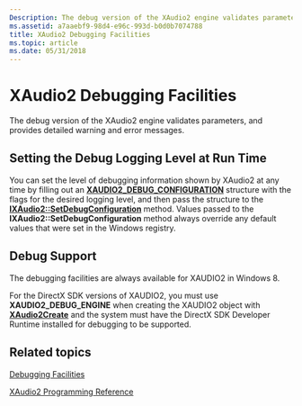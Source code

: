 ```yaml
---
Description: The debug version of the XAudio2 engine validates parameters, and provides detailed warning and error messages.
ms.assetid: a7aaebf9-98d4-e96c-993d-b0d0b7074788
title: XAudio2 Debugging Facilities
ms.topic: article
ms.date: 05/31/2018
---
```


# XAudio2 Debugging Facilities

The debug version of the XAudio2 engine validates parameters, and provides detailed warning and error messages.

## Setting the Debug Logging Level at Run Time

You can set the level of debugging information shown by XAudio2 at any time by filling out an [**XAUDIO2\_DEBUG\_CONFIGURATION**](/windows/desktop/api/xaudio2/ns-xaudio2-xaudio2_debug_configuration) structure with the flags for the desired logging level, and then pass the structure to the [**IXAudio2::SetDebugConfiguration**](https://msdn.microsoft.com/library/Ee418624(v=VS.85).aspx) method. Values passed to the **IXAudio2::SetDebugConfiguration** method always override any default values that were set in the Windows registry.

## Debug Support

The debugging facilities are always available for XAUDIO2 in Windows 8.

For the DirectX SDK versions of XAUDIO2, you must use **XAUDIO2\_DEBUG\_ENGINE** when creating the XAUDIO2 object with [**XAudio2Create**](/windows/desktop/api/xaudio2/nf-xaudio2-xaudio2create) and the system must have the DirectX SDK Developer Runtime installed for debugging to be supported.

## Related topics

<dl> <dt>

[Debugging Facilities](debugging-facilities.md)
</dt> <dt>

[XAudio2 Programming Reference](programming-reference.md)
</dt> </dl>

 

 



